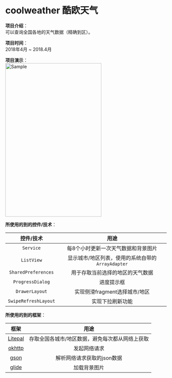 # coolweather 酷欧天气
  **项目介绍**：    
可以查询全国各地的天气数据（精确到区）。  

**项目时间**：    
2018年4月 ~ 2018.4月     

**项目演示**：  
<img src="gif/coolweather.gif" alt="Sample"  width="300" height="480">  

**所使用的到的控件/技术**：   

| 控件/技术 | 用途 |
|:---:|:---:|
|`Service`|每8个小时更新一次天气数据和背景图片|
|`ListView`|显示城市/地区列表，使用的系统自带的`ArrayAdapter`|
|`SharedPreferences`|用于存取当前选择的地区的天气数据|
|`ProgressDialog`|进度提示框|
|`DrawerLayout`|实现侧滑fragment选择城市/地区|
|`SwipeRefreshLayout`|实现下拉刷新功能|

**所使用的到的框架**：   

| 框架| 用途|
|:---:|:---:|
|[Litepal](https://github.com/LitePalFramework/LitePal)|存取全国各城市/地区数据，避免每次都从网络上获取|
|[okhttp](https://github.com/square/okhttp)|发起网络请求|
|[gson](https://github.com/google/gson)|解析网络请求获取的json数据|
|[glide](https://github.com/bumptech/glide)|加载背景图片|
